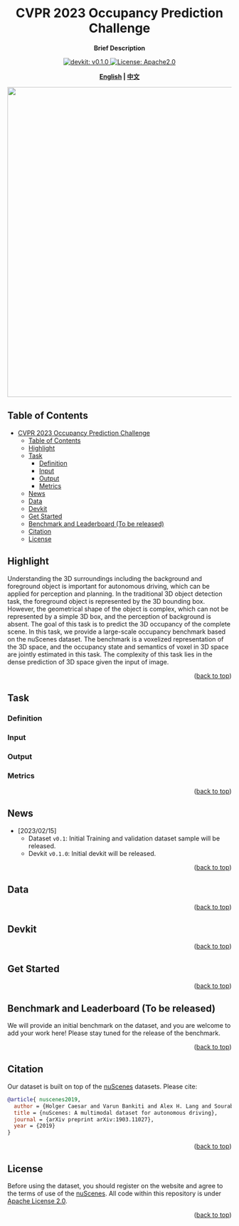 <div id="top" align="center">

# CVPR 2023 Occupancy Prediction Challenge
**Brief Description**


<a href="#devkit">
  <img alt="devkit: v0.1.0" src="https://img.shields.io/badge/devkit-v0.1.0-blueviolet"/>
</a>
<a href="#license">
  <img alt="License: Apache2.0" src="https://img.shields.io/badge/license-Apache%202.0-blue.svg"/>
</a>

**[English](./README.md) | [中文](./README-zh-hans.md)**


<img src="./figs/occupanc_1.gif" width="696px">

</div>

## Table of Contents
- [CVPR 2023 Occupancy Prediction Challenge](#cvpr-2023-occupancy-prediction-challenge)
  - [Table of Contents](#table-of-contents)
  - [Highlight](#highlight)
  - [Task](#task)
    - [Definition](#definition)
    - [Input](#input)
    - [Output](#output)
    - [Metrics](#metrics)
  - [News](#news)
  - [Data](#data)
  - [Devkit](#devkit)
  - [Get Started](#get-started)
  - [Benchmark and Leaderboard (To be released)](#benchmark-and-leaderboard-to-be-released)
  - [Citation](#citation)
  - [License](#license)

## Highlight


Understanding the 3D surroundings including the background and foreground object is important for autonomous driving, which can be applied for perception and planning. In the traditional 3D object detection task, the foreground object is represented by the 3D bounding box. However, the geometrical shape of the object is complex, which can not be represented by a simple 3D box, and the perception of background is absent. The goal of this task is to predict the 3D occupancy of the complete scene. In this task, we provide a large-scale occupancy benchmark based on the nuScenes dataset. The benchmark is a voxelized representation of the 3D space, and the occupancy state and semantics of voxel in 3D space are jointly estimated in this task. The complexity of this task lies in the dense prediction of 3D space given the input of image.


<p align="right">(<a href="#top">back to top</a>)</p>

## Task

### Definition

### Input

### Output

### Metrics



<p align="right">(<a href="#top">back to top</a>)</p>

## News
- [2023/02/15]
  * Dataset `v0.1`: Initial Training and validation dataset sample will be released.
  * Devkit `v0.1.0`: Initial devkit will be released.

<p align="right">(<a href="#top">back to top</a>)</p>

## Data


<p align="right">(<a href="#top">back to top</a>)</p>

## Devkit

<p align="right">(<a href="#top">back to top</a>)</p>

## Get Started

<p align="right">(<a href="#top">back to top</a>)</p>

## Benchmark and Leaderboard (To be released)
We will provide an initial benchmark on the dataset, and you are welcome to add your work here!
Please stay tuned for the release of the benchmark.



<p align="right">(<a href="#top">back to top</a>)</p>

## Citation
Our dataset is built on top of the [nuScenes](https://www.nuscenes.org/nuscenes) datasets. Please cite:

```bibtex
@article{ nuscenes2019,
  author = {Holger Caesar and Varun Bankiti and Alex H. Lang and Sourabh Vora and Venice Erin Liong and Qiang Xu and Anush Krishnan and Yu Pan and Giancarlo Baldan and Oscar Beijbom},
  title = {nuScenes: A multimodal dataset for autonomous driving},
  journal = {arXiv preprint arXiv:1903.11027},
  year = {2019}
}

```

<p align="right">(<a href="#top">back to top</a>)</p>

## License
Before using the dataset, you should register on the website and agree to the terms of use of the [nuScenes](https://www.nuscenes.org/nuscenes).
All code within this repository is under [Apache License 2.0](./LICENSE).

<p align="right">(<a href="#top">back to top</a>)</p>

